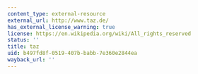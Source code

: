 ```yaml
---
content_type: external-resource
external_url: http://www.taz.de/
has_external_license_warning: true
license: https://en.wikipedia.org/wiki/All_rights_reserved
status: ''
title: taz
uid: b497fd8f-0519-407b-babb-7e360e2844ea
wayback_url: ''
---
```

